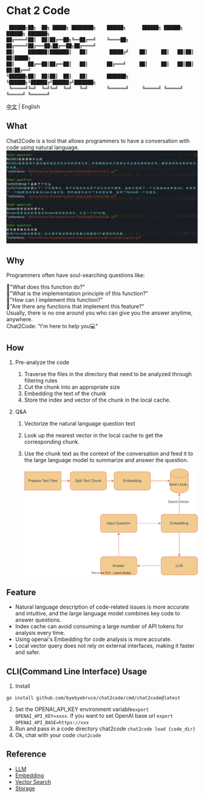 # Chat 2 Code

```shell
 ██████╗██╗  ██╗ █████╗ ████████╗    ██████╗      ██████╗ ██████╗ ██████╗ ███████╗
██╔════╝██║  ██║██╔══██╗╚══██╔══╝    ╚════██╗    ██╔════╝██╔═══██╗██╔══██╗██╔════╝
██║     ███████║███████║   ██║        █████╔╝    ██║     ██║   ██║██║  ██║█████╗  
██║     ██╔══██║██╔══██║   ██║       ██╔═══╝     ██║     ██║   ██║██║  ██║██╔══╝  
╚██████╗██║  ██║██║  ██║   ██║       ███████╗    ╚██████╗╚██████╔╝██████╔╝███████╗
 ╚═════╝╚═╝  ╚═╝╚═╝  ╚═╝   ╚═╝       ╚══════╝     ╚═════╝ ╚═════╝ ╚═════╝ ╚══════╝
```
[中文](./README.md) | English

## What
Chat2Code is a tool that allows programmers to have a conversation with code using natural language.
![](./doc/preview.png)

## Why
Programmers often have soul-searching questions like:

🤔"What does this function do?"  
🤔"What is the implementation principle of this function?"  
🤔"How can I implement this function?"  
🤔"Are there any functions that implement this feature?"  
Usually, there is no one around you who can give you the answer anytime, anywhere.  
Chat2Code: "I'm here to help you💻"


## How
1. Pre-analyze the code
   1. Traverse the files in the directory that need to be analyzed through filtering rules
   2. Cut the chunk into an appropriate size
   3. Embedding the text of the chunk
   4. Store the index and vector of the chunk in the local cache.
   
2. Q&A
   1. Vectorize the natural language question text
   2. Look up the nearest vector in the local cache to get the corresponding chunk.
   3. Use the chunk text as the context of the conversation and feed it to the large language model to summarize and answer the question.

      ![](./doc/arch.drawio.svg)

## Feature
* Natural language description of code-related issues is more accurate and intuitive, and the large language model combines key code to answer questions.
* Index cache can avoid consuming a large number of API tokens for analysis every time.
* Using openai's Embedding for code analysis is more accurate.
* Local vector query does not rely on external interfaces, making it faster and safer.



## CLI(Command Line Interface) Usage
1. Install
```shell
go install github.com/byebyebruce/chat2code/cmd/chat2code@latest
```
2. Set the OPENAI_API_KEY environment variable`export OPENAI_API_KEY=xxxx`. If you want to set OpenAI base url `export OPENAI_API_BASE=https://xxx`
3. Run and pass in a code directory chat2code `chat2code load {code_dir}`
4. Ok, chat with your code `chat2code`

## Reference
* [LLM](https://platform.openai.com/docs/guides/chat)
* [Embedding](https://platform.openai.com/docs/guides/embeddings)
* [Vector Search](./vector_store/math.go)
* [Storage](https://github.com/boltdb/bolt)